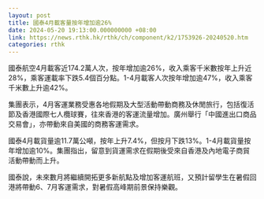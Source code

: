 ```yaml
---
layout: post
title: 國泰4月載客量按年增加逾26%
date: 2024-05-20 19:13:00.000000000 +08:00
link: https://news.rthk.hk/rthk/ch/component/k2/1753926-20240520.htm
categories: rthk
---
```


國泰航空4月載客近174.2萬人次，按年增加逾26%，收入乘客千米數按年上升近28%，乘客運載率下跌5.4個百分點。1-4月載客人次按年增加逾47%，收入乘客千米數上升逾42%。

集團表示，4月客運業務受惠各地假期及大型活動帶動商務及休閒旅行，包括復活節及香港國際七人欖球賽，往來香港的客運流量增加。廣州舉行「中國進出口商品交易會」，亦帶動來自美國的商務客運需求。

國泰4月載貨量逾11.7萬公噸，按年上升7.4%，但按月下跌13%。1-4月載貨量按年增加逾10%。集團指出，留意到貨運需求在假期後受來自香港及內地電子商貿活動帶動而上升。

國泰說，未來數月將繼續開拓更多新航點及增加客運航班，又預計留學生在暑假回港將帶動6、7月客運需求，對暑假高峰期前景保持樂觀。
